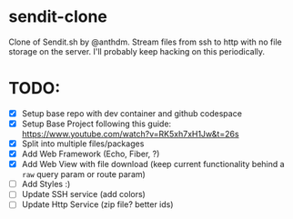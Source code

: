 # sendit-clone
Clone of Sendit.sh by @anthdm. Stream files from ssh to http with no file storage on the server. I'll probably keep hacking on this periodically.

# TODO:
- [x] Setup base repo with dev container and github codespace
- [x] Setup Base Project following this guide: https://www.youtube.com/watch?v=RK5xh7xH1Jw&t=26s
- [x] Split into multiple files/packages
- [x] Add Web Framework (Echo, Fiber, ?)
- [x] Add Web View with file download (keep current functionality behind a `raw` query param or route param)
- [ ] Add Styles :)
- [ ] Update SSH service (add colors)
- [ ] Update Http Service (zip file? better ids)
